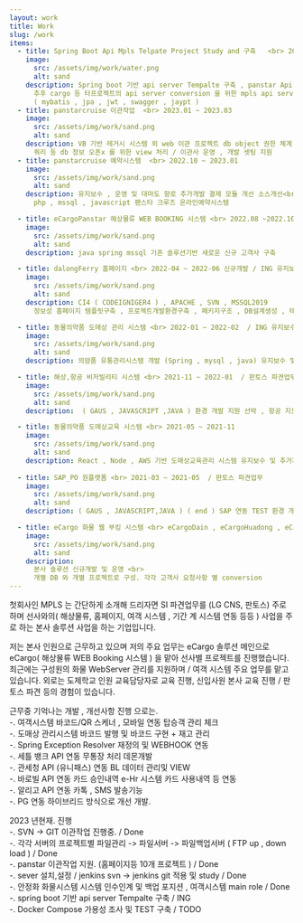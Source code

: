```yaml
---
layout: work
title: Work
slug: /work
items:
  - title: Spring Boot Api Mpls Telpate Project Study and 구축   <br> 2023.03 ~ 2023.05
    image:
      src: /assets/img/work/water.png
      alt: sand
    description: Spring boot 기반 api server Tempalte 구축 , panstar Api server 구축 <br>
      추후 cargo 등 타프로젝트의 api server conversion 을 위한 mpls api server teplate Project <br>
      ( mybatis , jpa , jwt , swagger , jaypt )
  - title: panstarcruise 이관작업  <br> 2023.01 ~ 2023.03
    image:
      src: /assets/img/work/sand.png
      alt: sand
    description: VB 기반 레거시 시스템 외 web 이관 프로젝트 db object 권한 체계 적용 테이블별 권한 설정 <br>
      쿼리 등 db 정보 오픈x 를 위한 view 처리 / 이관사 운영 , 개발 셋팅 지원
  - title: panstarcruise 예약시스템  <br> 2022.10 ~ 2023.01
    image:
      src: /assets/img/work/sand.png
      alt: sand
    description: 유지보수 , 운영 및 대마도 항로 추가개발 결제 모듈 개선 소스개선<br>
      php , mssql , javascript 팬스타 크루즈 온라인예약시스템

  - title: eCargoPanstar 해상물류 WEB BOOKING 시스템 <br> 2022.08 ~2022.10 신규개발 / ING 유지보수및 운영
    image:
      src: /assets/img/work/sand.png
      alt: sand
    description: java spring mssql 기존 솔루션기반 새로운 신규 고객사 구축

  - title: dalongFerry 홈페이지 <br> 2022-04 ~ 2022-06 신규개발 / ING 유지보수및 운영
    image:
      src: /assets/img/work/sand.png
      alt: sand
    description: CI4 ( CODEIGNIGER4 ) , APACHE , SVN , MSSQL2019
      정보성 홈페이지 템플릿구축 , 프로젝트개발환경구축 , 페키지구조 , DB설계생성 , 테이블구조 정의 등 풀스택

  - title: 동물의약품 도매상 관리 시스템 <br> 2022-01 ~ 2022-02  / ING 유지보수및 운영
    image:
      src: /assets/img/work/sand.png
      alt: sand
    description: 의얌품 유통관리시스템 개발 (Spring , mysql , java) 유지보수 및 창고업무 추가 ( 추가개발 )

  - title: 해상,항공 비저빌리티 시스템 <br> 2021-11 ~ 2022-01  / 판토스 파견업무
    image:
      src: /assets/img/work/sand.png
      alt: sand
    description:  ( GAUS , JAVASCRIPT ,JAVA ) 환경 개발 지원 선박 , 항공 지도 WEB 개발. 실시간 스케줄정보화면등.

  - title: 동물의약품 도매상교육 시스템 <br> 2021-05 ~ 2021-11
    image:
      src: /assets/img/work/sand.png
      alt: sand
    description: React , Node , AWS 기반 도매상교육관리 시스템 유지보수 및 추가개발
    
  - title: SAP_PO 원플랫폼 <br> 2021-03 ~ 2021-05  / 판토스 파견업무
    image:
      src: /assets/img/work/sand.png
      alt: sand
    description: ( GAUS , JAVASCRIPT,JAVA ) ( end ) SAP 연동 TEST 환경 개발 , node.js 사용 자바 SAP 데이터통신 TEST 환경 개발

  - title: eCargo 화물 웹 부킹 시스템 <br> eCargoDain , eCargoHuadong , eCagoDalong , eCargoPjFerry <br> 2019.06(개발) , 2020.03(개발) , 2020.08(개발) , 2020.12(개발)<br>~ 운영 및 유지보수 ING
    image:
      src: /assets/img/work/sand.png
      alt: sand
    description: 
      본사 솔루션 신규개발 및 운영 <br>
      개별 DB 와 개별 프로젝트로 구성. 각각 고객사 요청사항 별 conversion 
---
```

첫회사인 MPLS 는
간단하게 소개해 드리자면  SI 파견업무를 (LG CNS, 판토스) 주로 하며 선사와의( 해상물류, 홈페이지, 여객 시스템 , 기간 계 시스템 연동 등등 ) 
사업을 주로 하는 본사 솔루션 사업을 하는 기업입니다.

저는 본사 인원으로 근무하고 있으며 저의 주요 업무는 eCargo 솔루션 메인으로 eCargo( 해상물류 WEB Booking 시스템 ) 을 맡아 선사별 프로젝트를 진행했습니다.
최근에는 구성원의 화물 WebServer 관리를 지원하며 / 여객 시스템 주요 업무를 맡고 있습니다.
외로는 도제학교 인원 교육담당자로 교육 진행, 신입사원 본사 교육 진행 / 판토스 파견 등의 경험이 있습니다.


근무중 기억나는 개발 , 개선사항 진행 으로는. 
<br>
 -. 여객시스템 바코드/QR 스케너 , 모바일 연동 탑승객 관리 체크
<br>
 -. 도매상 관리시스템 바코드 발행 및 바코드 구현 + 재고 관리 
<br>
 -. Spring Exception Resolver 재정의 및 WEBHOOK 연동
<br>
 -. 세틀 뱅크 API 연동 무통장 처리 데몬개발 
<br>
 -. 관세청 API (유니패스)  연동 BL 데이터 관리및 VIEW
<br> 
 -. 바로빌 API 연동 카드 승인내역 e-Hr 시스템 카드 사용내역 등 연동
<br>
 -. 알리고 API 연동 카톡 , SMS 발송기능
<br>
 -. PG 연동 하이브리드 방식으로 개선 개발.


2023 년현재. 진행 
<br>
 -. SVN -> GIT 이관작업 진행중. / Done
<br>
 -. 각각 서버의 프로젝트별 파일관리 -> 파일서버 -> 파일백업서버 ( FTP up , down load  ) / Done
<br>
 -. panstar 이관작업 지원. (홈페이지등 10개 프로젝트 ) / Done
<br>
 -. sever 설치,설정 / jenkins svn -> jenkins git 적용 및 study / Done
<br>
 -. 안정화 화물시스템 시스템 인수인계 및 백업 포지션 , 여객시스템 main role / Done
<br>
 -. spring boot 기반 api server Tempalte 구축 / ING
<br>
 -. Docker Compose 가용성 조사 및 TEST 구축  / TODO



<br />
